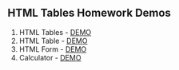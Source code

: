 ## HTML Tables Homework Demos
1. HTML Tables - [DEMO]()
2. HTML Table - [DEMO]()
3. HTML Form - [DEMO]()
4. Calculator - [DEMO]()
